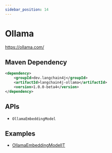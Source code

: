 ```yaml
---
sidebar_position: 14
---
```


# Ollama

https://ollama.com/


## Maven Dependency

```xml
<dependency>
    <groupId>dev.langchain4j</groupId>
    <artifactId>langchain4j-ollama</artifactId>
    <version>1.0.0-beta4</version>
</dependency>
```

## APIs

- `OllamaEmbeddingModel`


## Examples

- [OllamaEmbeddingModelIT](https://github.com/langchain4j/langchain4j/blob/main/langchain4j-ollama/src/test/java/dev/langchain4j/model/ollama/OllamaEmbeddingModelIT.java)
